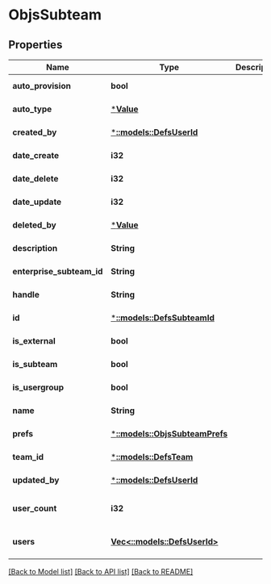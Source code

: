 # ObjsSubteam

## Properties
Name | Type | Description | Notes
------------ | ------------- | ------------- | -------------
**auto_provision** | **bool** |  | [default to null]
**auto_type** | [***Value**](Value.md) |  | [default to null]
**created_by** | [***::models::DefsUserId**](defs_user_id.md) |  | [default to null]
**date_create** | **i32** |  | [default to null]
**date_delete** | **i32** |  | [default to null]
**date_update** | **i32** |  | [default to null]
**deleted_by** | [***Value**](Value.md) |  | [default to null]
**description** | **String** |  | [default to null]
**enterprise_subteam_id** | **String** |  | [default to null]
**handle** | **String** |  | [default to null]
**id** | [***::models::DefsSubteamId**](defs_subteam_id.md) |  | [default to null]
**is_external** | **bool** |  | [default to null]
**is_subteam** | **bool** |  | [default to null]
**is_usergroup** | **bool** |  | [default to null]
**name** | **String** |  | [default to null]
**prefs** | [***::models::ObjsSubteamPrefs**](objs_subteam_prefs.md) |  | [default to null]
**team_id** | [***::models::DefsTeam**](defs_team.md) |  | [default to null]
**updated_by** | [***::models::DefsUserId**](defs_user_id.md) |  | [default to null]
**user_count** | **i32** |  | [optional] [default to null]
**users** | [**Vec<::models::DefsUserId>**](defs_user_id.md) |  | [optional] [default to null]

[[Back to Model list]](../README.md#documentation-for-models) [[Back to API list]](../README.md#documentation-for-api-endpoints) [[Back to README]](../README.md)


